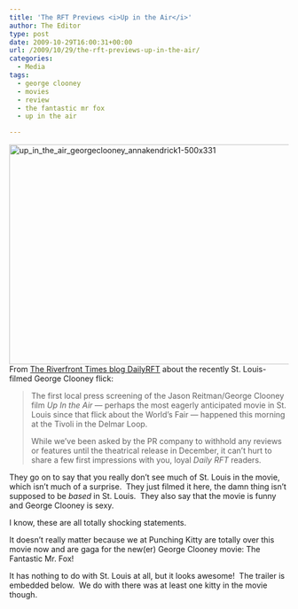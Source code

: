 ```yaml
---
title: 'The RFT Previews <i>Up in the Air</i>'
author: The Editor
type: post
date: 2009-10-29T16:00:31+00:00
url: /2009/10/29/the-rft-previews-up-in-the-air/
categories:
  - Media
tags:
  - george clooney
  - movies
  - review
  - the fantastic mr fox
  - up in the air

---
```

[<img class="aligncenter size-full wp-image-2120" title="up_in_the_air_georgeclooney_annakendrick1-500x331" src="http://punchingkitty.com/wp-content/uploads/2009/10/up_in_the_air_georgeclooney_annakendrick1-500x331.jpg" alt="up_in_the_air_georgeclooney_annakendrick1-500x331" width="600" height="397" />][1]From [The Riverfront Times blog DailyRFT][2] about the recently St. Louis-filmed George Clooney flick:

> The first local press screening of the Jason Reitman/George Clooney film _Up In the Air_ <a style="text-decoration: none; color: #31639c;" href="http://www.imdb.com/title/tt1193138/"></a>&#8212; perhaps the most eagerly anticipated movie in St. Louis since that flick about the World&#8217;s Fair &#8212; happened this morning at the Tivoli in the Delmar Loop.
> 
> While we&#8217;ve been asked by the PR company to withhold any reviews or features until the theatrical release in December, it can&#8217;t hurt to share a few first impressions with you, loyal _Daily RFT_ readers.

They go on to say that you really don&#8217;t see much of St. Louis in the movie, which isn&#8217;t much of a surprise.  They just filmed it here, the damn thing isn&#8217;t supposed to be _based_ in St. Louis.  They also say that the movie is funny and George Clooney is sexy.

I know, these are all totally shocking statements.

It doesn&#8217;t really matter because we at Punching Kitty are totally over this movie now and are gaga for the new(er) George Clooney movie: The Fantastic Mr. Fox!

It has nothing to do with St. Louis at all, but it looks awesome!  The trailer is embedded below.  We do with there was at least one kitty in the movie though.

 [1]: http://punchingkitty.com/wp-content/uploads/2009/10/up_in_the_air_georgeclooney_annakendrick1-500x331.jpg
 [2]: http://blogs.riverfronttimes.com/dailyrft/2009/10/up_in_the_air_george_clooney_sneak_peek.php#more